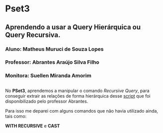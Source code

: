 # Pset3

## Aprendendo a usar a Query Hierárquica ou Query Recursiva.

### Aluno: Matheus Muruci de Souza Lopes

### Professor: Abrantes Araújo Silva Filho

### Monitora: Suellen Miranda Amorim

##

No **PSet3**, aprendemos a manipular o comando *Recursive Query*, para conseguir extrair as relações de forma hierárquica desse 
[script](https://github.com/Matheusmslopes/uvv_bd_1_cc1m/blob/main/Pset3/ScriptUtilizado.sql) 
que foi disponibilizado pelo professor Abrantes.

Para isso me deparei com alguns comandos que não havia utilizado ainda, tais como:

**WITH RECURSIVE** e **CAST**
